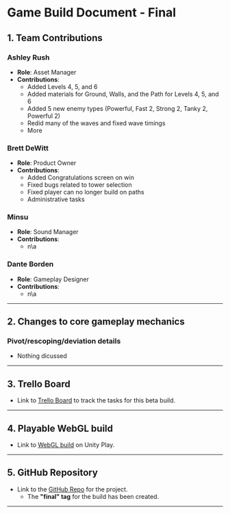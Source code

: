 # Game Build Document - Final

## 1. Team Contributions


### Ashley Rush
- **Role**: Asset Manager
- **Contributions**: 
	- Added Levels 4, 5, and 6
    - Added materials for Ground, Walls, and the Path for Levels 4, 5, and 6
    - Added 5 new enemy types (Powerful, Fast 2, Strong 2, Tanky 2, Powerful 2)
    - Redid many of the waves and fixed wave timings
    - More


### Brett DeWitt
- **Role**: Product Owner
- **Contributions**:
	- Added Congratulations screen on win
	- Fixed bugs related to tower selection
	- Fixed player can no longer build on paths
	- Administrative tasks

### Minsu
- **Role**: Sound Manager
- **Contributions**: 
	- n\a

### Dante Borden
- **Role**: Gameplay Designer
- **Contributions**: 
    - n\a

---

## 2. Changes to core gameplay mechanics

### Pivot/rescoping/deviation details
- Nothing dicussed
    
---

## 3. Trello Board

- Link to [Trello Board](<https://trello.com/b/QJD3DDlx/cs-410-spring-final>) to track the tasks for this beta build.

---

## 4. Playable WebGL build

- Link to [WebGL build](<https://play.unity.com/en/games/01cd8066-7ed4-4968-9375-40e82adaa106/untitled-tower-defense>) on Unity Play.

---

## 5. GitHub Repository

- Link to the [GitHub Repo](<https://github.com/bdewitt84/unity-tower-defense>) for the project.
    - The **"final" tag** for the build has been created.

---


